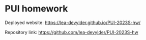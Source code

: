 # PUI homework

Deployed website: https://lea-devylder.github.io/PUI-2023S-hw/

Repository link: https://github.com/lea-devylder/PUI-2023S-hw
